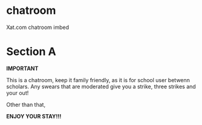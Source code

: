 # chatroom
Xat.com chatroom imbed

# Section A
**IMPORTANT**

This is a chatroom, keep it family friendly, as it is for school user betwenn scholars.
Any swears that are moderated give you a strike, three strikes and your out!

Other than that,

**ENJOY YOUR STAY!!!**

